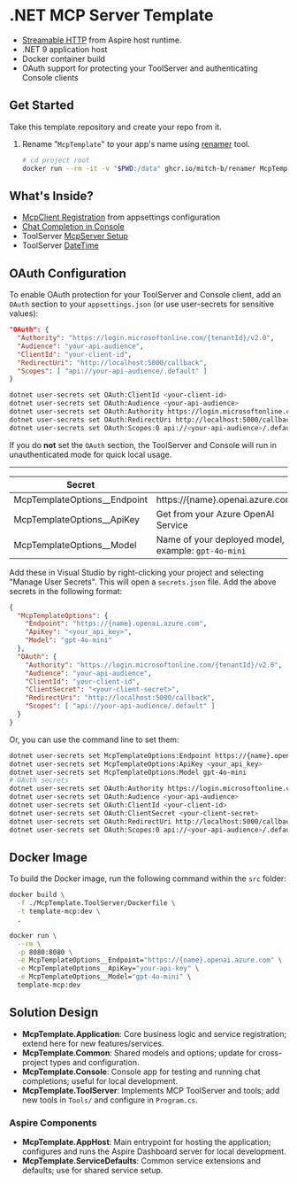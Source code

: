 # .NET MCP Server Template

* [Streamable HTTP](https://modelcontextprotocol.io/docs/concepts/transports) from Aspire host runtime.
* .NET 9 application host
* Docker container build
* OAuth support for protecting your ToolServer and authenticating Console clients

## Get Started

Take this template repository and create your repo from it. 

1. Rename "`McpTemplate`" to your app's name using [renamer](https://github.com/mitch-b/renamer) tool.

    ```bash
    # cd project root
    docker run --rm -it -v "$PWD:/data" ghcr.io/mitch-b/renamer McpTemplate YourMcp
    ```

## What's Inside?

* [McpClient Registration](./McpTemplate.Application/Extensions/ServiceCollectionExtensions.cs) from appsettings configuration
* [Chat Completion in Console](./McpTemplate.Console/ChatRuntime.cs#L49) 
* ToolServer [McpServer Setup](./McpTemplate.ToolServer/Program.cs)
* ToolServer [DateTime](./McpTemplate.ToolServer/Tools/DateTimeTool.cs)


## OAuth Configuration

To enable OAuth protection for your ToolServer and Console client, add an `OAuth` section to your `appsettings.json` (or use user-secrets for sensitive values):

```json
"OAuth": {
  "Authority": "https://login.microsoftonline.com/{tenantId}/v2.0",
  "Audience": "your-api-audience",
  "ClientId": "your-client-id",
  "RedirectUri": "http://localhost:5000/callback",
  "Scopes": [ "api://your-api-audience/.default" ]
}
```

```bash
dotnet user-secrets set OAuth:ClientId <your-client-id>
dotnet user-secrets set OAuth:Audience <your-api-audience>
dotnet user-secrets set OAuth:Authority https://login.microsoftonline.com/<tenantId>/v2.0
dotnet user-secrets set OAuth:RedirectUri http://localhost:5000/callback
dotnet user-secrets set OAuth:Scopes:0 api://<your-api-audience>/.default
```

If you do **not** set the `OAuth` section, the ToolServer and Console will run in unauthenticated mode for quick local usage.

---

| Secret | |
|--|--|
| McpTemplateOptions__Endpoint | https://{name}.openai.azure.com |
| McpTemplateOptions__ApiKey | Get from your Azure OpenAI Service |
| McpTemplateOptions__Model | Name of your deployed model, example: `gpt-4o-mini` |


Add these in Visual Studio by right-clicking your project and selecting "Manage User Secrets". This will open a `secrets.json` file. Add the above secrets in the following format:

```json
{
  "McpTemplateOptions": {
    "Endpoint": "https://{name}.openai.azure.com",
    "ApiKey": "<your_api_key>",
    "Model": "gpt-4o-mini"
  },
  "OAuth": {
    "Authority": "https://login.microsoftonline.com/{tenantId}/v2.0",
    "Audience": "your-api-audience",
    "ClientId": "your-client-id",
    "ClientSecret": "<your-client-secret>",
    "RedirectUri": "http://localhost:5000/callback",
    "Scopes": [ "api://your-api-audience/.default" ]
  }
}
```

Or, you can use the command line to set them:

```bash
dotnet user-secrets set McpTemplateOptions:Endpoint https://{name}.openai.azure.com
dotnet user-secrets set McpTemplateOptions:ApiKey <your_api_key>
dotnet user-secrets set McpTemplateOptions:Model gpt-4o-mini
# OAuth secrets
dotnet user-secrets set OAuth:Authority https://login.microsoftonline.com/<tenantId>/v2.0
dotnet user-secrets set OAuth:Audience <your-api-audience>
dotnet user-secrets set OAuth:ClientId <your-client-id>
dotnet user-secrets set OAuth:ClientSecret <your-client-secret>
dotnet user-secrets set OAuth:RedirectUri http://localhost:5000/callback
dotnet user-secrets set OAuth:Scopes:0 api://<your-api-audience>/.default
```

## Docker Image

To build the Docker image, run the following command within the `src` folder:

```bash
docker build \
  -f ./McpTemplate.ToolServer/Dockerfile \
  -t template-mcp:dev \
  .

docker run \
  --rm \
  -p 8080:8080 \
  -e McpTemplateOptions__Endpoint="https://{name}.openai.azure.com" \
  -e McpTemplateOptions__ApiKey="your-api-key" \
  -e McpTemplateOptions__Model="gpt-4o-mini" \
  template-mcp:dev
```


## Solution Design

- **McpTemplate.Application**: Core business logic and service registration; extend here for new features/services.
- **McpTemplate.Common**: Shared models and options; update for cross-project types and configuration.
- **McpTemplate.Console**: Console app for testing and running chat completions; useful for local development.
- **McpTemplate.ToolServer**: Implements MCP ToolServer and tools; add new tools in `Tools/` and configure in `Program.cs`.

### Aspire Components
- **McpTemplate.AppHost**: Main entrypoint for hosting the application; configures and runs the Aspire Dashboard server for local development.
- **McpTemplate.ServiceDefaults**: Common service extensions and defaults; use for shared service setup.
